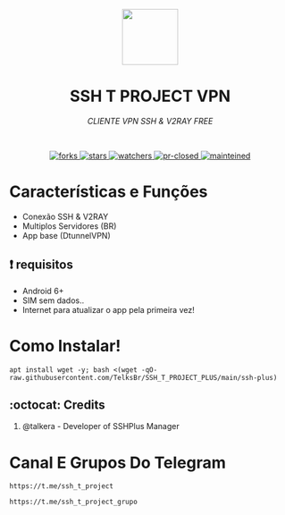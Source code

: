 
<p align="center">
 <div align="center"> <img src="https://bafkreieat5zvvenjrgrc2g6qh2e7kdobw3xtfmcnqibt3lhujemtmj6cc4.ipfs.w3s.link" width="100" img> <h1 align="center"> SSH T PROJECT VPN </h1></div>
 <p align="center"><i>CLIENTE VPN SSH & V2RAY FREE</i></p>
</p>
  <br/>
  <p align="center">
    <a href="https://github.com/TelksBr/SSH_T_PROJECT_PLUS/network/members">
      <img alt="forks" src="https://img.shields.io/github/forks/telksbr/SSH_T_PROJECT_PLUS.svg" />
    </a>
    <a href="https://github.com/anuraghazra/github-readme-stats/issues">
      <img alt="stars" src="https://img.shields.io/github/stars/telksbr/SSH_T_PROJECT_PLUS.svg" />
    </a>
    <a href="https://github.com/TelksBr/SSH_T_PROJECT_PLUS/watchers">
      <img alt="watchers" src="https://img.shields.io/github/watchers/telksbr/SSH_T_PROJECT_PLUS.svg" />
    </a>
    <a href="https://github.com/TelksBr/SSH_T_PROJECT_PLUS/watchers">
      <img alt="pr-closed" src="https://img.shields.io/github/issues-pr-closed/telksbr/SSH_T_PROJECT_PLUS.svg" />
    </a>
    <a href="https://github.com/TelksBr/">
      <img alt="mainteined" src="https://img.shields.io/badge/Maintained%3F-yes-green.svg" />
    </a>
  </p>

# Características e Funções

- Conexão SSH & V2RAY
- Multiplos Servidores (BR)
- App base (DtunnelVPN)

## :heavy_exclamation_mark: requisitos
* Android 6+
* SIM sem dados..
* Internet para atualizar o app pela primeira vez!


# Como Instalar!

````
apt install wget -y; bash <(wget -qO- raw.githubusercontent.com/TelksBr/SSH_T_PROJECT_PLUS/main/ssh-plus)
````
## :octocat: Credits
1. @talkera - Developer of SSHPlus Manager

# Canal E Grupos Do Telegram
```
https://t.me/ssh_t_project
```
```
https://t.me/ssh_t_project_grupo
```
